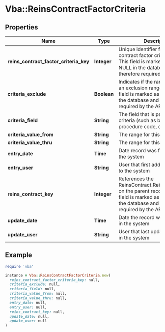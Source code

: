 # Vba::ReinsContractFactorCriteria

## Properties

| Name | Type | Description | Notes |
| ---- | ---- | ----------- | ----- |
| **reins_contract_factor_criteria_key** | **Integer** | Unique identifier for each contract factor criteria. Note: This field is marked as NOT NULL in the database and therefore required by the API. |  |
| **criteria_exclude** | **Boolean** | Indicates if the range entered is an exclusion range. Note: This field is marked as NOT NULL in the database and therefore required by the API. |  |
| **criteria_field** | **String** | The field that is part of the criteria (such as benefit, procedure code, diag code, etc.) | [optional] |
| **criteria_value_from** | **String** | The range for this Criteria_Field. | [optional] |
| **criteria_value_thru** | **String** | The range for this Criteria_Field. | [optional] |
| **entry_date** | **Time** | Date record was first added to the system | [optional] |
| **entry_user** | **String** | User that first added the record to the system | [optional] |
| **reins_contract_key** | **Integer** | References the ReinsContract.ReinsContract_Key on the parent record. Note: This field is marked as NOT NULL in the database and therefore required by the API. |  |
| **update_date** | **Time** | Date the record was last updated in the system | [optional] |
| **update_user** | **String** | User that last updated the record in the system | [optional] |

## Example

```ruby
require 'vba'

instance = Vba::ReinsContractFactorCriteria.new(
  reins_contract_factor_criteria_key: null,
  criteria_exclude: null,
  criteria_field: null,
  criteria_value_from: null,
  criteria_value_thru: null,
  entry_date: null,
  entry_user: null,
  reins_contract_key: null,
  update_date: null,
  update_user: null
)
```

